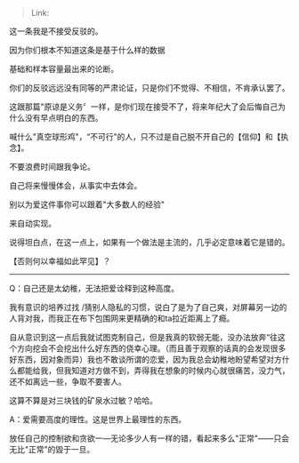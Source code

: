 > Link: 

这一条我是不接受反驳的。

因为你们根本不知道这条是基于什么样的数据

基础和样本容量最出来的论断。

你们的反驳远远没有同等的严肃论证，只是你们不觉得、不相信，不肯承认罢了。

这跟那篇"原谅是义务〞一样，是你们现在接受不了，将来年纪大了会后悔自己为什么没有早点明白的东西。

喊什么"真空球形鸡"，“不可行"的人，只不过是自己脱不开自己的【信仰】和【执念】。

不要浪费时间跟我争论。

自己将来慢慢体会，从事实中去体会。

别以为爱这件事你可以跟着"大多数人的经验"

来自动实现。

说得坦白点，在这一点上，如果有一个做法是主流的，几乎必定意味着它是错的。

【否则何以幸福如此罕见】？

---

Q：自己还是太幼稚，无法把爱诠释到这种高度。

我有意识的培养过找 /猜别人隐私的习惯，说白了是为了自己爽，对屏幕另一边的人背对我，而我正在布下包围网来更精确的和ta拉近距离上了瘾。

自从意识到这一点后我就试图克制自己，但是我真的软弱无能，没办法放奔“往这个方向挖会不会挖出什么好东西的侥幸心理。（而且善于观察的话真的会发现很多好东西，因对象而异）我也不敢谈所谓的恋爱，因为我总会幼稚地盼望希望对方什么都能给我，但我知道对方做不到，弄得我在想象的时候内心就很痛苦，没力气，还不如离远一些，争取不要害人。

这算不算是对三块钱的矿泉水过敏？哈哈。

A：爱需要高度的理性。这是世界上最理性的东西。

放任自己的控制欲和贪欲一—无论多少人有一样的错，看起来多么"正常"——只会无比"正常"的毀于一旦。